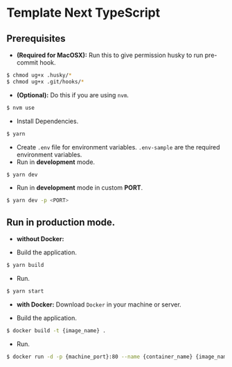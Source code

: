 # Template Next TypeScript

## Prerequisites

- **(Required for MacOSX):** Run this to give permission husky to run pre-commit hook.

```bash
$ chmod ug+x .husky/*
$ chmod ug+x .git/hooks/*
```

- **(Optional):** Do this if you are using `nvm`.

```bash
$ nvm use
```

- Install Dependencies.

```bash
$ yarn
```

- Create `.env` file for environment variables. `.env-sample` are the required environment variables.
- Run in **development** mode.

```bash
$ yarn dev
```

- Run in **development** mode in custom **PORT**.

```bash
$ yarn dev -p <PORT>
```

## Run in production mode.

- **without Docker:**

- Build the application.

```bash
$ yarn build
```

- Run.

```bash
$ yarn start
```

- **with Docker:** Download `Docker` in your machine or server.

- Build the application.

```bash
$ docker build -t {image_name} .
```

- Run.

```bash
$ docker run -d -p {machine_port}:80 --name {container_name} {image_name}
```
